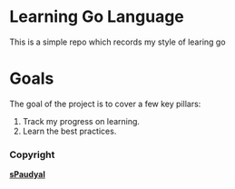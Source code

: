 # Learning Go Language
This is a simple repo which records my style of learing go 

# Goals

The goal of the project is to cover a few key pillars:

1. Track my progress on learning.
2. Learn the best practices.

### Copyright
**[sPaudyal](https://github.com/om-ganesh)**
